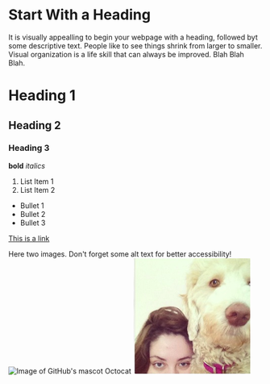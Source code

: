 # Start With a Heading
It is visually appealling to begin your webpage with a heading, followed byt some descriptive text. People like to see things shrink from larger to smaller. Visual organization is a life skill that can always be improved. Blah Blah Blah.


# Heading 1
## Heading 2
### Heading 3

**bold**
*italics*

1. List Item 1
2. List Item 2

* Bullet 1
* Bullet 2
* Bullet 3

[This is a link](https://google.com)

Here two images. Don't forget some alt text for better accessibility!
![Image of GitHub's mascot Octocat](images/Octocat.png)
![Image of Hannah and her dog!](images/PictureHER.PNG)
